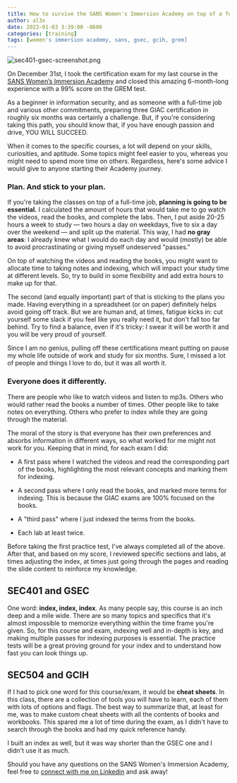 ```yaml
---
title: How to survive the SANS Women's Immersion Academy on top of a full-time job (and have a lot of fun while doing it)
author: al3x
date: 2023-01-03 3:39:00 -0600
categories: [training]
tags: [women's immersion academy, sans, gsec, gcih, grem]
---
```

![sec401-gsec-screenshot.png](sec401-gsec-screenshot.png)

On December 31st, I took the certification exam for my last course in the [SANS Women’s Immersion Academy](https://cyb3rkitties.github.io/posts/SANS-Womens-Immersion-Academy-Im-in/) and closed this amazing 6-month-long experience with a 99% score on the GREM test.

As a beginner in information security, and as someone with a full-time job and various other commitments, preparing three GIAC certification in roughly six months was certainly a challenge. But, if you're considering taking this path, you should know that, if you have enough passion and drive, YOU WILL SUCCEED.

When it comes to the specific courses, a lot will depend on your skills, curiosities, and aptitude. Some topics might feel easier to you, whereas you might need to spend more time on others. Regardless, here's some advice I would give to anyone starting their Academy journey.

### Plan. And stick to your plan.

If you're taking the classes on top of a full-time job, **planning is going to be essential.** I calculated the amount of hours that would take me to go watch the videos, read the books, and complete the labs. Then, I put aside 20-25 hours a week to study — two hours a day on weekdays, five to six a day over the weekend — and split up the material. This way, I had **no gray areas**: I already knew what I would do each day and would (mostly) be able to avoid procrastinating or giving myself undeserved "passes."

On top of watching the videos and reading the books, you might want to allocate time to taking notes and indexing, which will impact your study time at different levels. So, try to build in some flexibility and add extra hours to make up for that.

The second (and equally important) part of that is sticking to the plans you made. Having everything in a spreadsheet (or on paper) definitely helps avoid going off track. But we are human and, at times, fatigue kicks in: cut yourself some slack if you feel like you really need it, but don't fall too far behind. Try to find a balance, even if it's tricky: I swear it will be worth it and you will be very proud of yourself.

Since I am no genius, pulling off these certifications meant putting on pause my whole life outside of work and study for six months. Sure, I missed a lot of people and things I love to do, but it was all worth it.

### Everyone does it differently.

There are people who like to watch videos and listen to mp3s. Others who would rather read the books a number of times. Other people like to take notes on everything. Others who prefer to index while they are going through the material.

The moral of the story is that everyone has their own preferences and absorbs information in different ways, so what worked for me might not work for you. Keeping that in mind, for each exam I did:

- A first pass where I watched the videos and read the corresponding part of the books, highlighting the most relevant concepts and marking them for indexing.

- A second pass where I only read the books, and marked more terms for indexing. This is because the GIAC exams are 100% focused on the books.

- A "third pass" where I just indexed the terms from the books.

- Each lab at least twice.

Before taking the first practice test, I've always completed all of the above. After that, and based on my score, I reviewed specific sections and labs, at times adjusting the index, at times just going through the pages and reading the slide content to reinforce my knowledge.

## SEC401 and GSEC

One word: **index, index, index**. As many people say, this course is an inch deep and a mile wide. There are so many topics and specifics that it's almost impossible to memorize everything within the time frame you're given. So, for this course and exam, indexing well and in-depth is key, and making multiple passes for indexing purposes is essential. The practice tests will be a great proving ground for your index and to understand how fast you can look things up.

## SEC504 and GCIH

If I had to pick one word for this course/exam, it would be **cheat sheets**. In this class, there are a collection of tools you will have to learn, each of them with lots of options and flags. The best way to summarize that, at least for me, was to make custom cheat sheets with all the contents of books and workbooks. This spared me a lot of time during the exam, as I didn't have to search through the books and had my quick reference handy.

I built an index as well, but it was way shorter than the GSEC one and I didn't use it as much.


Should you have any questions on the SANS Women's Immersion Academy, feel free to [connect with me on Linkedin](https://www.linkedin.com/in/alexperotti/) and ask away!
